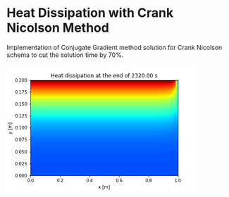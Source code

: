 # Heat Dissipation with Crank Nicolson Method

Implementation of Conjugate Gradient method solution for
Crank Nicolson schema to cut the solution time by 70%.

![heat dissip](misc/cover.png)
